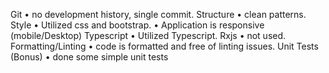 Git
• no development history, single commit.
Structure
• clean patterns.
Style
• Utilized css and bootstrap.
• Application is responsive (mobile/Desktop)
Typescript
• Utilized Typescript.
Rxjs
• not used.
Formatting/Linting
• code is formatted and free of linting issues.
Unit Tests (Bonus)
• done some simple unit tests